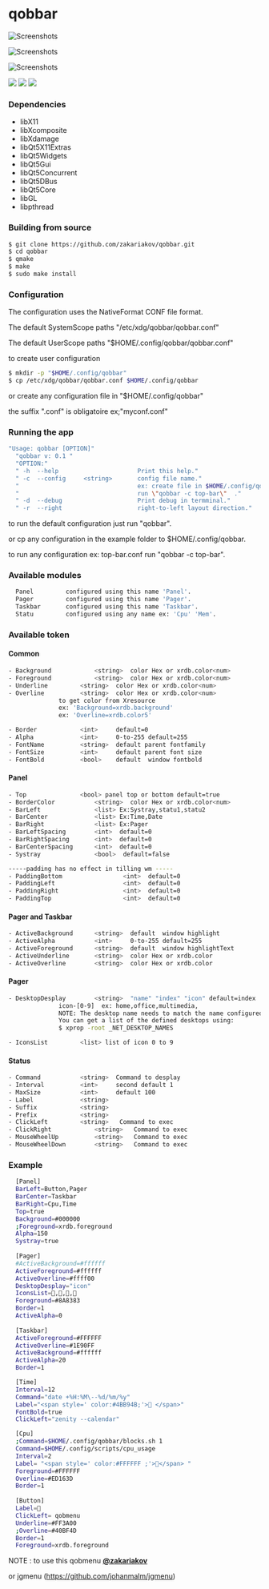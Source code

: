 # qobbar

![Screenshots](https://github.com/zakariakov/qobbar/blob/master/example/qobbar3.jpg)

![Screenshots](https://github.com/zakariakov/qobbar/blob/master/example/qobbar4.png)

![Screenshots](https://github.com/zakariakov/qobbar/blob/master/example/qobbar1.png)

<img src="https://gitlab.com/zakariakov/qobbar/blob/master/example/qobbar3.jpg">

<img src="https://gitlab.com/zakariakov/qobbar/blob/master/example/qobbar4.png">

<img src="https://gitlab.com/zakariakov/qobbar/blob/master/example/qobbar1.png">

### Dependencies

- libX11
- libXcomposite
- libXdamage
- libQt5X11Extras
- libQt5Widgets
- libQt5Gui
- libQt5Concurrent
- libQt5DBus
- libQt5Core
- libGL
- libpthread


### Building from source


  ~~~ sh
  $ git clone https://github.com/zakariakov/qobbar.git
  $ cd qobbar
  $ qmake
  $ make
  $ sudo make install
  ~~~

### Configuration

 The configuration uses the NativeFormat CONF file format.

 The default SystemScope paths "/etc/xdg/qobbar/qobbar.conf"

 The default UserScope paths "$HOME/.config/qobbar/qobbar.conf" 

 to create user configuration 

  ~~~ sh
  $ mkdir -p "$HOME/.config/qobbar"
  $ cp /etc/xdg/qobbar/qobbar.conf $HOME/.config/qobbar
  ~~~

 or create any configuration file in "$HOME/.config/qobbar" 

 the suffix ".conf" is obligatoire ex;"myconf.conf"

### Running the app

  ~~~ sh
 "Usage: qobbar [OPTION]"
    "qobbar v: 0.1 "
    "OPTION:"
    " -h  --help                      Print this help."
    " -c  --config     <string>       config file name."
    "                                 ex: create file in $HOME/.config/qobbar/top-bar.conf "
    "                                 run \"qobbar -c top-bar\"  ."
    " -d  --debug                     Print debug in termminal."
    " -r  --right                     right-to-left layout direction."
  ~~~

to run the default configuration just run "qobbar".

or cp any configuration in the example folder to $HOME/.config/qobbar.

to run any configuration ex: top-bar.conf run "qobbar -c top-bar".

### Available modules

  ~~~ sh
    Panel         configured using this name 'Panel'.
    Pager         configured using this name 'Pager'.
    Taskbar       configured using this name 'Taskbar'.
    Statu         configured using any name ex: 'Cpu' 'Mem'.

  ~~~ 

### Available token                                       

#### Common 

  ~~~ sh
- Background			<string>  color Hex or xrdb.color<num>
- Foreground			<string>  color Hex or xrdb.color<num>
- Underline			<string>  color Hex or xrdb.color<num>
- Overline			<string>  color Hex or xrdb.color<num>
				to get color from Xresource 
				ex: 'Background=xrdb.background'
				ex: 'Overline=xrdb.color5'

- Border			<int>     default=0
- Alpha				<int>     0-to-255 default=255
- FontName			<string>  default parent fontfamily
- FontSize			<int>     default parent font size
- FontBold			<bool>    default  window fontbold
  ~~~

#### Panel 

  ~~~ sh
- Top				<bool> panel top or bottom default=true
- BorderColor			<string>  color Hex or xrdb.color<num>
- BarLeft				<list> Ex:Systray,statu1,statu2
- BarCenter				<list> Ex:Time,Date
- BarRight				<list> Ex:Pager
- BarLeftSpacing		<int>  default=0
- BarRightSpacing		<int>  default=0
- BarCenterSpacing		<int>  default=0
- Systray				<bool>  default=false

 -----padding has no effect in tilling wm -----
- PaddingBottom                 <int>  default=0
- PaddingLeft                   <int>  default=0
- PaddingRight                  <int>  default=0
- PaddingTop                    <int>  default=0

  ~~~


#### Pager and Taskbar

  ~~~ sh
- ActiveBackground		<string>  default  window highlight
- ActiveAlpha 			<int>     0-to-255 default=255
- ActiveForeground		<string>  default  window highlightText
- ActiveUnderline		<string>  color Hex or xrdb.color
- ActiveOverline		<string>  color Hex or xrdb.color
  ~~~

#### Pager 

  ~~~ sh
- DesktopDesplay		<string>  "name" "index" "icon" default=index
 				icon-[0-9]  ex: home,office,multimedia,
				NOTE: The desktop name needs to match the name configured by the WM
 				You can get a list of the defined desktops using:
				$ xprop -root _NET_DESKTOP_NAMES

- IconsList			<list> list of icon 0 to 9
  ~~~

#### Status 

  ~~~ sh
- Command			<string>  Command to desplay
- Interval			<int>     second default 1
- MaxSize			<int>     default 100
- Label				<string>  
- Suffix			<string>  
- Prefix			<string>  
- ClickLeft			<string>   Command to exec
- ClickRight			<string>   Command to exec
- MouseWheelUp			<string>   Command to exec
- MouseWheelDown		<string>   Command to exec

  ~~~


### Example 
  ~~~ sh
	[Panel]
	BarLeft=Button,Pager
	BarCenter=Taskbar
	BarRight=Cpu,Time
	Top=true
	Background=#000000
	;Foreground=xrdb.foreground
	Alpha=150
	Systray=true
	
	[Pager]
	#ActiveBackground=#ffffff
	ActiveForeground=#ffffff
	ActiveOverline=#ffff00
	DesktopDesplay="icon"
	IconsList=,,,
	Foreground=#8A8383
	Border=1
	ActiveAlpha=0
	
	[Taskbar]
	ActiveForeground=#FFFFFF
	ActiveOverline=#1E90FF
	ActiveBackground=#ffffff
	ActiveAlpha=20
	Border=1

	[Time]
	Interval=12
	Command="date +%H:%M\--%d/%m/%y"
	Label="<span style=' color:#4BB94B;'> </span>"
	FontBold=true
	ClickLeft="zenity --calendar"

	[Cpu]
	;Command=$HOME/.config/qobbar/blocks.sh 1
	Command=$HOME/.config/scripts/cpu_usage
	Interval=2
	Label= "<span style=' color:#FFFFFF ;'></span> "	
	Foreground=#FFFFFF
	Overline=#ED163D
	Border=1
	
	[Button]
	Label=
	ClickLeft= qobmenu
	Underline=#FF3A00
	;Overline=#40BF4D
	Border=1
	Foreground=xrdb.foreground
  ~~~

NOTE : to use this qobmenu [**@zakariakov**](https://github.com/zakariakov/qobmenu)

or jgmenu (https://github.com/johanmalm/jgmenu)


